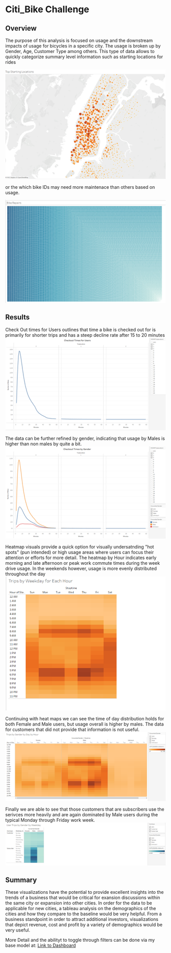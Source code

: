 # Citi_Bike Challenge

## Overview
The purpose of this analysis is focused on usage and the downstream impacts of usage for bicycles in a specific city.  The usage is broken up by Gender, Age, Customer Type among others. This type of data allows to quickly categorize summary level information such as starting locations for rides

![Starting Locations](https://github.com/madrivers/Citi_Bike/blob/main/Images/Starting%20Locations_Pre%20Challenge.png)

or the which bike IDs may need more maintenace than others based on usage.  

![Bike Maintenance](https://github.com/madrivers/Citi_Bike/blob/main/Images/Bike%20Repairs_Pre%20Challenge.png)

## Results

Check Out times for Users outlines that time a bike is checked out for is primarily for shorter trips  and has a steep decline rate after 15 to 20 minutes
![Check Out Time](https://github.com/madrivers/Citi_Bike/blob/main/Images/CheckOut%20Times%20for%20Users.png)

The data can be further refined by gender, indicating that usage by Males is higher than non males by quite a bit.
![Check Out Time by Gender](https://github.com/madrivers/Citi_Bike/blob/main/Images/CheckOut%20Times%20by%20Gender.png)

Heatmap visuals provide a quick option for visually undersatnding "hot spots" (pun intended) or high usage areas where users can focus their attention or efforts for more detail.  The heatmap by Hour indicates early morning and late afternoon or peak work commute times during the week drive usage.  In the weekends however, usage is more evenly distributed throughout the day
![By Hour Heat Map](https://github.com/madrivers/Citi_Bike/blob/main/Images/Trips%20by%20Weekday%20by%20Hour_Heatmap.png)

Continuing with heat maps we can see the time of day distribution holds for both Female and Male users, but usage overall is higher by males.  The data for customers that did not provide that information is not useful.
![By Hour and Gender Heat Map](https://github.com/madrivers/Citi_Bike/blob/main/Images/Trips%20by%20Gender%20by%20Day%20by%20Hour_Heatmap.png)

Finally we are able to see that those customers that are subscribers use the serivces more heavily and are again dominated by Male users during the typical Monday through Friday work week.
![By User Type](https://github.com/madrivers/Citi_Bike/blob/main/Images/Trips%20by%20Day%20by%20Gender%20by%20User%20Type_Heatmap.png)

## Summary
These visualizations have the potential to provide excellent insights into the trends of a business that would be critical for exansion discussions within the same city or expansion into other cities.  In order for the data to be applicable for new cities, a tableau analysis on the demographics of the cities and how they compare to the baseline would be very helpful.  From a business standpoint in order to attract additional investors, visualizations that depict revenue, cost and profit by a variety of demographics would be very useful.

More Detail and the abilityt to toggle through filters can be done via my base model at:
[Link to Dashboard](https://public.tableau.com/app/profile/alejandro.rios3687)








